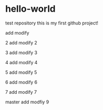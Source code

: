 # hello-world
test repository
this is my first github project!


add modify

2 add modify 2

3 add modify 3

4 add modify 4

5 add modify 5

6 add modify 6

7 add modify 7


master add modfiy 9
